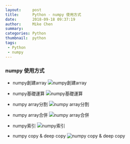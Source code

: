 ```yaml
---
layout:     post
title:      Python - numpy 使用方式
date:       2018-09-18 09:37:19
author:     Mike Chen
summary:    
categories: Python
thumbnail:  python
tags:
 - Python
 - numpy
---
```


### numpy 使用方式
* numpy創建array
![numpy創建array](https://i.imgur.com/wItupVt.png)

* numpy基礎運算
![numpy基礎運算](https://i.imgur.com/hYcv6Sv.png)

* numpy array分割
![numpy array分割](https://i.imgur.com/cff1qLE.png)

* numpy array合併
![numpy array合併](https://i.imgur.com/gVQCl8x.png)

* numpy索引
![numpy索引](https://i.imgur.com/OpmEK7y.png)

* numpy copy & deep copy
![numpy copy & deep copy](https://i.imgur.com/773HnGE.png)